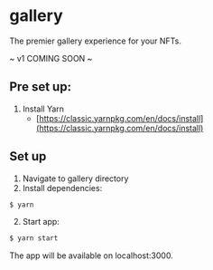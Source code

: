 # gallery

The premier gallery experience for your NFTs.

~ v1 COMING SOON ~

## Pre set up:

1. Install Yarn
    - [https://classic.yarnpkg.com/en/docs/install](https://classic.yarnpkg.com/en/docs/install)


## Set up

1. Navigate to gallery directory
2. Install dependencies:
```bash
$ yarn
```
2. Start app:
```bash
$ yarn start
```
The app will be available on localhost:3000.


